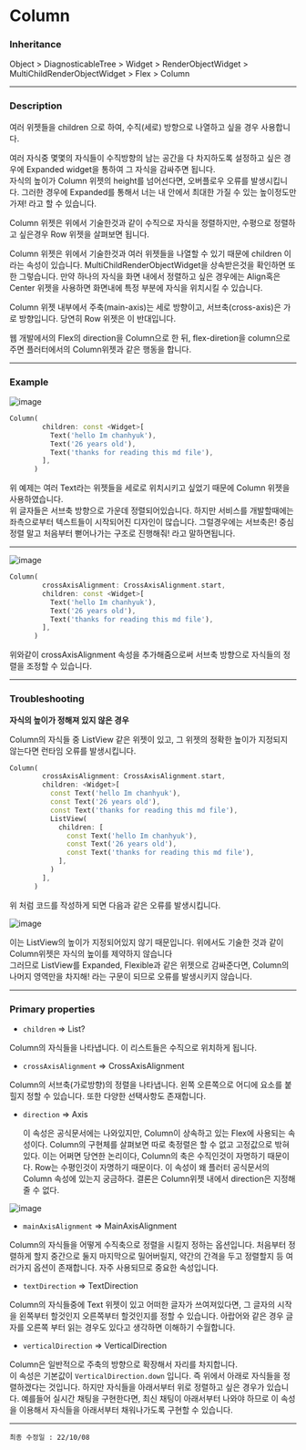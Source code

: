 # Column

### Inheritance

Object > DiagnosticableTree > Widget > RenderObjectWidget > MultiChildRenderObjectWidget > Flex > Column

---

### Description

여러 위젯들을 children 으로 하여, 수직(세로) 방향으로 나열하고 싶을 경우 사용합니다.

여러 자식중 몇몇의 자식들이 수직방향의 남는 공간을 다 차지하도록 설정하고 싶은 경우에 Expanded widget을 통하여 그 자식을 감싸주면 됩니다.\
자식의 높이가 Column 위젯의 height를 넘어선다면, 오버플로우 오류를 발생시킵니다. 그러한 경우에 Expanded를 통해서 너는 내 안에서 최대한 가질 수 있는 높이정도만 가져! 라고 할 수 있습니다.

Column 위젯은 위에서 기술한것과 같이 수직으로 자식을 정렬하지만, 수평으로 정렬하고 싶은경우 Row 위젯을 살펴보면 됩니다.

Column 위젯은 위에서 기술한것과 여러 위젯들을 나열할 수 있기 때문에 children 이라는 속성이 있습니다. MultiChildRenderObjectWidget을 상속받은것을 확인하면 또한 그렇습니다. 만약 하나의 자식을 화면 내에서 정렬하고 싶은 경우에는 Align혹은 Center 위젯을 사용하면 화면내에 특정 부분에 자식을 위치시킬 수 있습니다.

Column 위젯 내부에서 주축(main-axis)는 세로 방향이고, 서브축(cross-axis)은 가로 방향입니다. 당연히 Row 위젯은 이 반대입니다.

웹 개발에서의 Flex의 direction을 Column으로 한 뒤, flex-diretion을 column으로 주면 플러터에서의 Column위젯과 같은 행동을 합니다.

---

### Example

![image](https://user-images.githubusercontent.com/69495129/194699576-c524d455-7163-4873-b5e0-42b4f9dc13ef.png)

```dart
Column(
        children: const <Widget>[
          Text('hello Im chanhyuk'),
          Text('26 years old'),
          Text('thanks for reading this md file'),
        ],
      )
```

위 예제는 여러 Text라는 위젯들을 세로로 위치시키고 싶었기 때문에 Column 위젯을 사용하였습니다. \
위 글자들은 서브축 방향으로 가운데 정렬되어있습니다. 하지만 서비스를 개발할때에는 좌측으로부터 텍스트들이 시작되어진 디자인이 많습니다. 그럴경우에는 서브축은! 중심정렬 말고 처음부터 뻗어나가는 구조로 진행해줘! 라고 말하면됩니다.

---

![image](https://user-images.githubusercontent.com/69495129/194699671-3cc33213-ed58-4aff-99c4-9e8337c50f63.png)

```dart
Column(
        crossAxisAlignment: CrossAxisAlignment.start,
        children: const <Widget>[
          Text('hello Im chanhyuk'),
          Text('26 years old'),
          Text('thanks for reading this md file'),
        ],
      )
```

위와같이 crossAxisAlignment 속성을 추가해줌으로써 서브축 방향으로 자식들의 정렬을 조정할 수 있습니다.

---

### Troubleshooting

**자식의 높이가 정해져 있지 않은 경우**

Column의 자식들 중 ListView 같은 위젯이 있고, 그 위젯의 정확한 높이가 지정되지 않는다면 런타임 오류를 발생시킵니다.

```dart
Column(
        crossAxisAlignment: CrossAxisAlignment.start,
        children: <Widget>[
          const Text('hello Im chanhyuk'),
          const Text('26 years old'),
          const Text('thanks for reading this md file'),
          ListView(
            children: [
              const Text('hello Im chanhyuk'),
              const Text('26 years old'),
              const Text('thanks for reading this md file'),
            ],
          )
        ],
      )
```

위 처럼 코드를 작성하게 되면 다음과 같은 오류를 발생시킵니다.

![image](https://user-images.githubusercontent.com/69495129/194704581-503b7672-6e29-4f7d-837e-00157c2bacba.png)

이는 ListView의 높이가 지정되어있지 않기 때문입니다. 위에서도 기술한 것과 같이 Column위젯은 자식의 높이를 제약하지 않습니다<br>
그러므로 ListView를 Expanded, Flexible과 같은 위젯으로 감싸준다면, Column의 나머지 영역만을 차지해! 라는 구문이 되므로 오류를 발생시키지 않습니다.

---

### Primary properties

- `children` => List<Widget>?

Column의 자식들을 나타냅니다. 이 리스트들은 수직으로 위치하게 됩니다.

- `crossAxisAlignment` => CrossAxisAlignment

Column의 서브축(가로방향)의 정렬을 나타냅니다. 왼쪽 오른쪽으로 어디에 요소를 붙힐지 정할 수 있습니다. 또한 다양한 선택사항도 존재합니다.

- `direction` => Axis

  이 속성은 공식문서에는 나와있지만, Column이 상속하고 있는 Flex에 사용되는 속성이다.
  Column의 구현체를 살펴보면 따로 축정렬은 할 수 없고 고정값으로 밖혀있다.
  이는 어쩌면 당연한 논리이다, Column의 축은 수직인것이 자명하기 때문이다. Row는 수평인것이 자명하기 때문이다. 이 속성이 왜 플러터 공식문서의 Column 속성에 있는지 궁금하다. 결론은 Column위젯 내에서 direction은 지정해줄 수 없다.

![image](https://user-images.githubusercontent.com/69495129/194704918-84baa573-dfe0-4238-b6a1-a4d73820f56b.png)

- `mainAxisAlignment` => MainAxisAlignment

Column의 자식들을 어떻게 수직축으로 정렬을 시킬지 정하는 옵션입니다.
처음부터 정렬하게 할지 중간으로 둘지 마지막으로 밀어버릴지, 약간의 간격을 두고 정렬할지 등 여러가지 옵션이 존재합니다. 자주 사용되므로 중요한 속성입니다.

- `textDirection` => TextDirection

Column의 자식들중에 Text 위젯이 있고 어떠한 글자가 쓰여져있다면, 그 글자의 시작을 왼쪽부터 할것인지 오른쪽부터 할것인지를 정할 수 있습니다. 아랍어와 같은 경우 글자를 오른쪽 부터 읽는 경우도 있다고 생각하면 이해하기 수월합니다.

- `verticalDirection` => VerticalDirection

Column은 일반적으로 주축의 방향으로 확장해서 자리를 차지합니다. <br>
이 속성은 기본값이 `VerticalDirection.down` 입니다. 즉 위에서 아래로 자식들을 정렬하겠다는 것입니다. 하지만 자식들을 아래서부터 위로 정렬하고 싶은 경우가 있습니다. 예를들어 실시간 채팅을 구현한다면, 최신 채팅이 아래서부터 나와야 하므로 이 속성을 이용해서 자식들을 아래서부터 채워나가도록 구현할 수 있습니다.

---

`최종 수정일 : 22/10/08`

